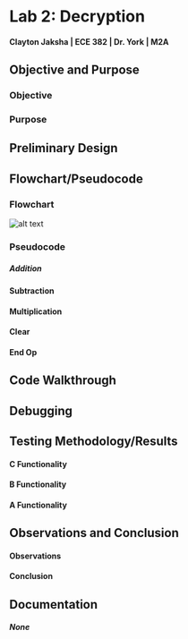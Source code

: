 Lab 2: Decryption
===
#### Clayton Jaksha | ECE 382 | Dr. York | M2A

## Objective and Purpose
### Objective


### Purpose



## Preliminary Design



## Flowchart/Pseudocode
### Flowchart

![alt text](http://i.imgur.com/yfCbwaz.png "Flowchart")

### Pseudocode

##### Addition

#### Subtraction

#### Multiplication

#### Clear

#### End Op

## Code Walkthrough




## Debugging


## Testing Methodology/Results

#### C Functionality


#### B Functionality

#### A Functionality


## Observations and Conclusion
#### Observations


#### Conclusion


## Documentation
##### None
